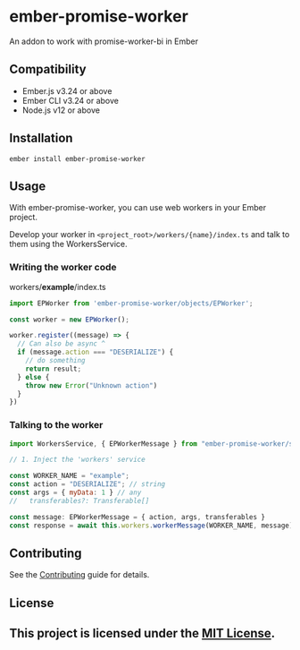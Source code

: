 # ember-promise-worker
An addon to work with promise-worker-bi in Ember


## Compatibility
* Ember.js v3.24 or above
* Ember CLI v3.24 or above
* Node.js v12 or above


## Installation

```
ember install ember-promise-worker
```


## Usage
With ember-promise-worker, you can use web workers in your Ember project.

Develop your worker in ```<project_root>/workers/{name}/index.ts``` and talk to them using the WorkersService.

### Writing the worker code
workers/**example**/index.ts
```js
import EPWorker from 'ember-promise-worker/objects/EPWorker';

const worker = new EPWorker();

worker.register((message) => {
  // Can also be async ^
  if (message.action === "DESERIALIZE") {
    // do something
    return result;
  } else {
    throw new Error("Unknown action")
  }
})
```

### Talking to the worker
```js
import WorkersService, { EPWorkerMessage } from "ember-promise-worker/services/workers";

// 1. Inject the 'workers' service

const WORKER_NAME = "example";
const action = "DESERIALIZE"; // string
const args = { myData: 1 } // any
//   transferables?: Transferable[]

const message: EPWorkerMessage = { action, args, transferables }
const response = await this.workers.workerMessage(WORKER_NAME, message)
```

## Contributing
See the [Contributing](CONTRIBUTING.md) guide for details.


## License
This project is licensed under the [MIT License](LICENSE.md).
-
